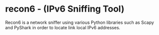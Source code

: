 # recon6 - (IPv6 Sniffing Tool)

Recon6 is a network sniffer using various Python libraries such as Scapy and PyShark in order to locate link local IPv6 addresses. 

